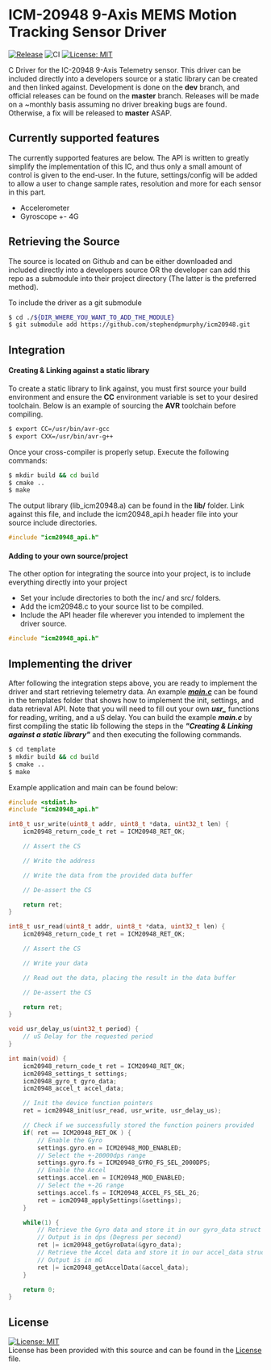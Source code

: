 # ICM-20948 9-Axis MEMS Motion Tracking Sensor Driver
[![Release](https://img.shields.io/github/release/stephendpmurphy/icm20948.svg?style=flat-square)](https://github.com/stephendpmurphy/icm20948/releases/latest)
![CI](https://github.com/stephendpmurphy/icm20948/workflows/CI/badge.svg)
[![License: MIT](https://img.shields.io/badge/License-MIT-yellow.svg)](https://opensource.org/licenses/MIT)

C Driver for the IC-20948 9-Axis Telemetry sensor. This driver can be included directly into a developers source or a static library can be created and then linked against. Development is done on the **dev** branch, and official releases can be found on the **master** branch. Releases will be made on a ~monthly basis assuming no driver breaking bugs are found. Otherwise, a fix will be released to **master** ASAP.

## Currently supported features
The currently supported features are below. The API is written to greatly simplify the implementation of this IC, and thus only a small amount of control is given to the end-user. In the future, settings/config will be added to allow a user to change sample rates, resolution and more for each sensor in this part.
- Accelerometer
- Gyroscope +- 4G

## Retrieving the Source
The source is located on Github and can be either downloaded and included directly into a developers source OR the developer can add this repo as a submodule into their project directory (The latter is the preferred method).

To include the driver as a git submodule
```bash
$ cd ./${DIR_WHERE_YOU_WANT_TO_ADD_THE_MODULE}
$ git submodule add https://github.com/stephendpmurphy/icm20948.git
```

## Integration
#### Creating & Linking against a static library
To create a static library to link against, you must first source your build environment and ensure the **CC** environment variable is set to your desired toolchain. Below is an example of sourcing the **AVR** toolchain before compiling.
```bash
$ export CC=/usr/bin/avr-gcc
$ export CXX=/usr/bin/avr-g++
```

Once your cross-compiler is properly setup. Execute the following commands:
```bash
$ mkdir build && cd build
$ cmake ..
$ make
```
The output library (lib_icm20948.a) can be found in the **lib/** folder. Link against this file, and include the icm20948_api.h header file into your source include directories.
```c
#include "icm20948_api.h"
```

#### Adding to your own source/project
The other option for integrating the source into your project, is to include everything directly into your project
* Set your include directories to both the inc/ and src/ folders.
* Add the icm20948.c to your source list to be compiled.
* Include the API header file wherever you intended to implement the driver source.
```c
#include "icm20948_api.h"
```

## Implementing the driver
After following the integration steps above, you are ready to implement the driver and start retrieving telemetry data. An example [***main.c***](./template/main.c) can be found in the templates folder that shows how to implement the init, settings, and data retrieval API. Note that you will need to fill out your own ***usr_*** functions for reading, writing, and a uS delay. You can build the example ***main.c*** by first compiling the static lib following the steps in the ***"Creating & Linking against a static library"*** and then executing the following commands.
```bash
$ cd template
$ mkdir build && cd build
$ cmake ..
$ make
```
Example application and main can be found below:
```C
#include <stdint.h>
#include "icm20948_api.h"

int8_t usr_write(uint8_t addr, uint8_t *data, uint32_t len) {
    icm20948_return_code_t ret = ICM20948_RET_OK;

    // Assert the CS

    // Write the address

    // Write the data from the provided data buffer

    // De-assert the CS

    return ret;
}

int8_t usr_read(uint8_t addr, uint8_t *data, uint32_t len) {
    icm20948_return_code_t ret = ICM20948_RET_OK;

    // Assert the CS

    // Write your data

    // Read out the data, placing the result in the data buffer

    // De-assert the CS

    return ret;
}

void usr_delay_us(uint32_t period) {
    // uS Delay for the requested period
}

int main(void) {
    icm20948_return_code_t ret = ICM20948_RET_OK;
    icm20948_settings_t settings;
    icm20948_gyro_t gyro_data;
    icm20948_accel_t accel_data;

    // Init the device function pointers
    ret = icm20948_init(usr_read, usr_write, usr_delay_us);

    // Check if we successfully stored the function poiners provided
    if( ret == ICM20948_RET_OK ) {
        // Enable the Gyro
        settings.gyro.en = ICM20948_MOD_ENABLED;
        // Select the +-20000dps range
        settings.gyro.fs = ICM20948_GYRO_FS_SEL_2000DPS;
        // Enable the Accel
        settings.accel.en = ICM20948_MOD_ENABLED;
        // Select the +-2G range
        settings.accel.fs = ICM20948_ACCEL_FS_SEL_2G;
        ret = icm20948_applySettings(&settings);
    }

    while(1) {
        // Retrieve the Gyro data and store it in our gyro_data struct
        // Output is in dps (Degress per second)
        ret |= icm20948_getGyroData(&gyro_data);
        // Retrieve the Accel data and store it in our accel_data struct
        // Output is in mG
        ret |= icm20948_getAccelData(&accel_data);
    }

    return 0;
}
```

## License
[![License: MIT](https://img.shields.io/badge/License-MIT-yellow.svg)](https://opensource.org/licenses/MIT) </br>
License has been provided with this source and can be found in the [License](./LICENSE) file.
